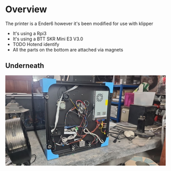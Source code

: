 # Overview

The printer is a Ender6 however it's been modified for use with klipper

  * It's using a Rpi3
  * It's using a BTT SKR Mini E3 V3.0  
  * TODO Hotend identify
  * All the parts on the bottom are attached via magnets

## Underneath

![overview1.jpg](images/overview1.jpg)
